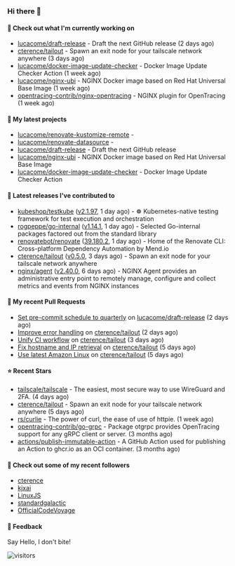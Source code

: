 ### Hi there 👋

#### 👷 Check out what I'm currently working on

- [lucacome/draft-release](https://github.com/lucacome/draft-release) - Draft the next GitHub release (2 days ago)
- [cterence/tailout](https://github.com/cterence/tailout) - Spawn an exit node for your tailscale network anywhere (3 days ago)
- [lucacome/docker-image-update-checker](https://github.com/lucacome/docker-image-update-checker) - Docker Image Update Checker Action (1 week ago)
- [lucacome/nginx-ubi](https://github.com/lucacome/nginx-ubi) - NGINX Docker image based on Red Hat Universal Base Image (1 week ago)
- [opentracing-contrib/nginx-opentracing](https://github.com/opentracing-contrib/nginx-opentracing) - NGINX plugin for OpenTracing (1 week ago)

#### 🌱 My latest projects

- [lucacome/renovate-kustomize-remote](https://github.com/lucacome/renovate-kustomize-remote) - 
- [lucacome/renovate-datasource](https://github.com/lucacome/renovate-datasource) - 
- [lucacome/draft-release](https://github.com/lucacome/draft-release) - Draft the next GitHub release
- [lucacome/nginx-ubi](https://github.com/lucacome/nginx-ubi) - NGINX Docker image based on Red Hat Universal Base Image
- [lucacome/docker-image-update-checker](https://github.com/lucacome/docker-image-update-checker) - Docker Image Update Checker Action

#### 🔭 Latest releases I've contributed to

- [kubeshop/testkube](https://github.com/kubeshop/testkube) ([v2.1.97](https://github.com/kubeshop/testkube/releases/tag/v2.1.97), 1 day ago) - ☸️ Kubernetes-native testing framework for test execution and orchestration
- [rogpeppe/go-internal](https://github.com/rogpeppe/go-internal) ([v1.14.1](https://github.com/rogpeppe/go-internal/releases/tag/v1.14.1), 1 day ago) - Selected Go-internal packages factored out from the standard library
- [renovatebot/renovate](https://github.com/renovatebot/renovate) ([39.180.2](https://github.com/renovatebot/renovate/releases/tag/39.180.2), 1 day ago) - Home of the Renovate CLI: Cross-platform Dependency Automation by Mend.io
- [cterence/tailout](https://github.com/cterence/tailout) ([v0.5.0](https://github.com/cterence/tailout/releases/tag/v0.5.0), 3 days ago) - Spawn an exit node for your tailscale network anywhere
- [nginx/agent](https://github.com/nginx/agent) ([v2.40.0](https://github.com/nginx/agent/releases/tag/v2.40.0), 6 days ago) - NGINX Agent provides an administrative entry point to remotely manage, configure and collect metrics and events from NGINX instances

#### 🔨 My recent Pull Requests

- [Set pre-commit schedule to quarterly](https://github.com/lucacome/draft-release/pull/464) on [lucacome/draft-release](https://github.com/lucacome/draft-release) (2 days ago)
- [Improve error handling](https://github.com/cterence/tailout/pull/181) on [cterence/tailout](https://github.com/cterence/tailout) (2 days ago)
- [Unify CI workflow](https://github.com/cterence/tailout/pull/180) on [cterence/tailout](https://github.com/cterence/tailout) (3 days ago)
- [Fix hostname and IP retrieval](https://github.com/cterence/tailout/pull/178) on [cterence/tailout](https://github.com/cterence/tailout) (5 days ago)
- [Use latest Amazon Linux](https://github.com/cterence/tailout/pull/177) on [cterence/tailout](https://github.com/cterence/tailout) (5 days ago)

#### ⭐ Recent Stars

- [tailscale/tailscale](https://github.com/tailscale/tailscale) - The easiest, most secure way to use WireGuard and 2FA. (4 days ago)
- [cterence/tailout](https://github.com/cterence/tailout) - Spawn an exit node for your tailscale network anywhere (5 days ago)
- [rs/curlie](https://github.com/rs/curlie) - The power of curl, the ease of use of httpie. (1 week ago)
- [opentracing-contrib/go-grpc](https://github.com/opentracing-contrib/go-grpc) - Package otgrpc provides OpenTracing support for any gRPC client or server. (3 months ago)
- [actions/publish-immutable-action](https://github.com/actions/publish-immutable-action) - A GitHub Action used for publishing an Action to ghcr.io as an OCI container.  (3 months ago)

#### 👯 Check out some of my recent followers

- [cterence](https://github.com/cterence)
- [kjxai](https://github.com/kjxai)
- [LinuxJS](https://github.com/LinuxJS)
- [standardgalactic](https://github.com/standardgalactic)
- [OfficialCodeVoyage](https://github.com/OfficialCodeVoyage)

#### 💬 Feedback

Say Hello, I don't bite!

![visitors](https://visitor-badge.laobi.icu/badge?page_id=lucacome.visitor-badge)
#
